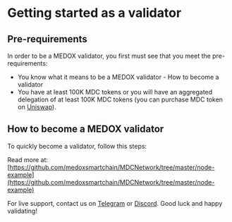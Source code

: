 # Getting started as a validator

## Pre-requirements

In order to be a MEDOX validator, you first must see that you meet the pre-requirements:

* You know what it means to be a MEDOX validator - How to become a validator
* You have at least 100K MDC tokens or you will have an aggregated delegation of at least 100K MDC tokens (you can purchase MDC token on [Uniswap](https://uniswap.exchange/swap/0x970b9bb2c0444f5e81e9d0efb84c8ccdcdcaf84d)).

## How to become a MEDOX validator

To quickly become a validator, follow this steps:

Read more at: [https://github.com/medoxsmartchain/MDCNetwork/tree/master/node-example](https://github.com/medoxsmartchain/MDCNetwork/tree/master/node-example)

For live support, contact us on [Telegram](https://t.me/) or [Discord](https://discord.gg/). Good luck and happy validating!
